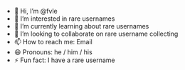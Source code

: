 - 👋 Hi, I’m @fvle
- 👀 I’m interested in rare usernames
- 🌱 I’m currently learning about rare usernames
- 💞️ I’m looking to collaborate on rare username collecting
- 📫 How to reach me: Email
- 😄 Pronouns: he / him / his
- ⚡ Fun fact: I have a rare username

<!---
fvle/fvle is a ✨ special ✨ repository because its `README.md` (this file) appears on your GitHub profile.
You can click the Preview link to take a look at your changes.
--->
